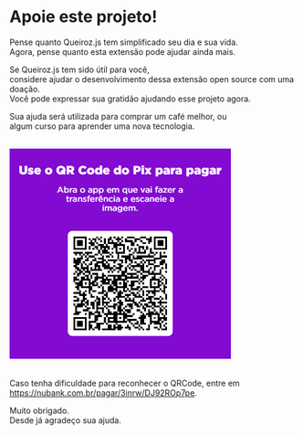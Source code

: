 # Apoie este projeto!

Pense quanto Queiroz.js tem simplificado seu dia e sua vida.  
Agora, pense quanto esta extensão pode ajudar ainda mais.

Se Queiroz.js tem sido útil para você,  
considere ajudar o desenvolvimento dessa extensão open source com uma doação.  
Você pode expressar sua gratidão ajudando esse projeto agora.

Sua ajuda será utilizada para comprar um café melhor, ou  
algum curso para aprender uma nova tecnologia.

<br />
<img src="src/img/support_pix.png" alt="PIX" />
<br />
<br />

Caso tenha dificuldade para reconhecer o QRCode, entre em
https://nubank.com.br/pagar/3inrw/DJ92ROp7pe.

Muito obrigado.  
Desde já agradeço sua ajuda.
